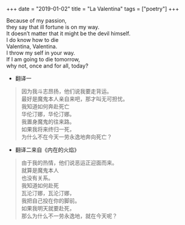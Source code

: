 +++ 
date = "2019-01-02"
title = "La Valentina"
tags = ["poetry"]
+++

Because of my passion,   
they say that ill fortune is on my way.   
It doesn’t matter that it might be the devil himself.   
I do know how to die   
Valentina, Valentina.   
I throw my self in your way.   
If I am going to die tomorrow,   
why not, once and for all, today?

- 翻译一  
> 因为我斗志昂扬，他们说我要走背运。   
最好是魔鬼本人亲自来吧，那才叫无可担忧。   
我知道如何奔赴死亡   
华伦汀娜，华伦汀娜。   
我置身魔鬼的往来路。   
如果我将来终归一死，   
为什么不在今天一劳永逸地奔向死亡？

- 翻译二来自《内在的火焰》
> 由于我的热情，他们说恶运正迎面而来。  
就算是魔鬼本人  
也没有关系。  
我知道如何赴死  
瓦沦汀娜，瓦沦汀娜，  
我把自己投在你的脚前。  
如果我明天就要赴死，  
那么为什么不一劳永逸地，就在今天呢？